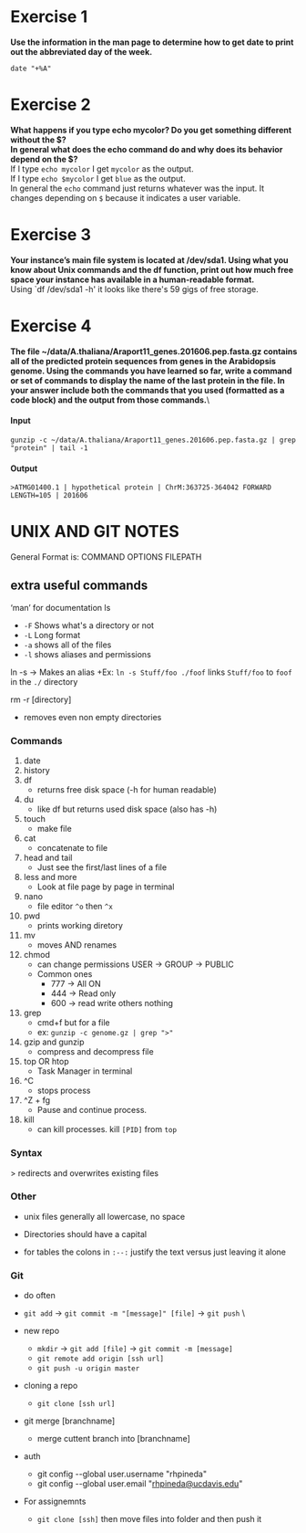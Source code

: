 # Exercise 1
**Use the information in the man page to determine how to get date to print out the abbreviated day of the week.**
```
date "+%A"
```
# Exercise 2
**What happens if you type echo mycolor? Do you get something different without the $?\
In general what does the echo command do and why does its behavior depend on the $?**\
If I type `echo mycolor` I get `mycolor` as the output.\
If I type `echo $mycolor` I get `blue` as the output.\
In general the `echo` command just returns whatever was the input. It changes depending on `$` because it indicates a user variable.

# Exercise 3
**Your instance’s main file system is located at /dev/sda1. Using what you know about Unix commands and the df function, print out how much free space your instance has available in a human-readable format.**\
Using `df /dev/sda1 -h' it looks like there's 59 gigs of free storage.

# Exercise 4
**The file ~/data/A.thaliana/Araport11_genes.201606.pep.fasta.gz contains all of the predicted protein sequences from genes in the Arabidopsis genome. Using the commands you have learned so far, write a command or set of commands to display the name of the last protein in the file. In your answer include both the commands that you used (formatted as a code block) and the output from those commands.**\

#### Input
```
gunzip -c ~/data/A.thaliana/Araport11_genes.201606.pep.fasta.gz | grep "protein" | tail -1
```
#### Output
```
>ATMG01400.1 | hypothetical protein | ChrM:363725-364042 FORWARD LENGTH=105 | 201606
```
# UNIX AND GIT NOTES
General Format is: COMMAND OPTIONS FILEPATH

## extra useful commands
‘man’ for documentation
ls
+ `-F` Shows what's a directory or not
+ `-L` Long format
+ `-a` shows all of the files
+ `-l` shows aliases and permissions

ln -s -> Makes an alias
+Ex: `ln -s Stuff/foo ./foof` links `Stuff/foo` to `foof` in the `./` directory

rm -r [directory]
+ removes even non empty directories
### Commands

1. date
2. history
3. df
    + returns free disk space (-h for human readable)
4. du
    + like df but returns used disk space (also has -h)
5. touch
    + make file
6. cat
    + concatenate to file
7. head and tail
    + Just see the first/last lines of a file
8. less and more
    + Look at file page by page in terminal
9. nano
    + file editor `^o` then `^x`
10. pwd
    + prints working diretory
11. mv
    + moves AND renames
12. chmod
    + can change permissions USER -> GROUP -> PUBLIC
    + Common ones
      + 777 -> All ON
      + 444 -> Read only
      + 600 -> read write others nothing
13. grep
    + cmd+f but for a file
    + ex: `gunzip -c genome.gz | grep ">"`
14. gzip and gunzip
    + compress and decompress file
15. top OR htop
    + Task Manager in terminal
16. ^C
    + stops process
17. ^Z + fg
    + Pause and continue process.
18. kill
    + can kill processes. kill `[PID]` from `top`
    
### Syntax
\> redirects and overwrites existing files

### Other
+ unix files generally all lowercase, no space
+ Directories should have a capital

+ for tables the colons in `:--:` justify the text versus just leaving it alone

### Git 
+ do often
+ `git add` -> `git commit -m "[message]" [file]` -> `git push` \



+ new repo
  + `mkdir` -> `git add [file]` -> `git commit -m [message]`
  + `git remote add origin [ssh url]`
  + `git push -u origin master`
  
+ cloning a repo
  + `git clone [ssh url]`

+ git merge [branchname]
  + merge cuttent branch into [branchname]

+ auth 
  + git config --global user.username "rhpineda"
  + git config --global user.email "rhpineda@ucdavis.edu"

+ For assignemnts
  + `git clone [ssh]` then move files into folder and then push it 
